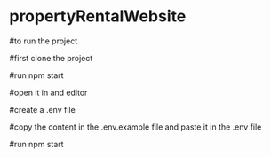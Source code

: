 # propertyRentalWebsite
#to run the project

#first clone the project

#run npm start

#open it in and editor

#create a .env file

#copy the content in the .env.example file and paste it in the .env file

#run npm start 
